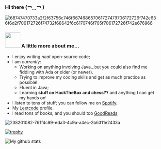 ### Hi there 	(￢‿￢ )

![68747470733a2f2f63756c746f667468657061727479706172726f742e636f6d2f706172726f74732f68642f6c6170746f705f706172726f742e676966](https://github.com/reol224/reol224/assets/27915379/1aebbf83-4763-40f8-8690-21f3e2c56d71)

### <img src="https://media.giphy.com/media/VgCDAzcKvsR6OM0uWg/giphy.gif" width="50"> A little more about me... 

- I enjoy writing _neat_ open-source code;
- I am _currently_:
  - Working on anything involving Java...but you could also find me fiddling with Ada or older (or newer).
  - Trying to improve my coding skills and get as much practice as possible!
  - Fluent in Java;
  - Learning **stuff on HackTheBox and chess??** and anything I can get my hands on!
- I listen to tons of stuff; you can follow me on [Spotify](https://open.spotify.com/user/hrn1isdy2ia8q7wfb1ew2fah6?si=cvwm72r4TbiDv-K7fF9VoQ).
- My [Leetcode](https://leetcode.com/reol224/) profile.
- I read tons of books, and you should too [GoodReads](https://www.goodreads.com/user/show/138443588-iulia-danilov)

  
![238201082-761f4c99-eda3-4c9a-a4ec-2b6311e2433a](https://github.com/reol224/reol224/assets/27915379/1e5c5754-870a-4f8e-b559-5f3598e2c900)

[![trophy](https://github-profile-trophy.vercel.app/?username=reol224&theme=buddhism)](https://github.com/ryo-ma/github-profile-trophy)

![My github stats](https://github-readme-stats.vercel.app/api?username=reol224&theme=shades-of-purple)
